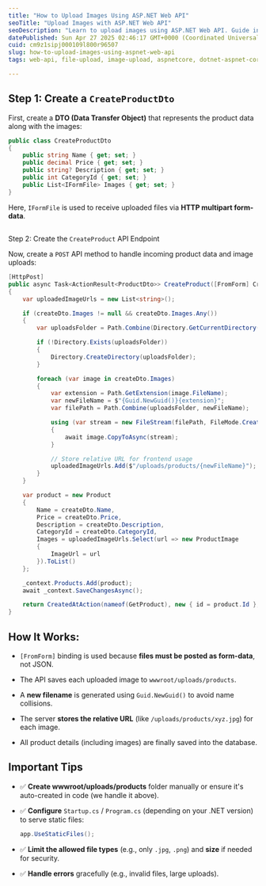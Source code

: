 ```yaml
---
title: "How to Upload Images Using ASP.NET Web API"
seoTitle: "Upload Images with ASP.NET Web API"
seoDescription: "Learn to upload images using ASP.NET Web API. Guide includes setting up DTOs, API endpoints, and managing file uploads securely"
datePublished: Sun Apr 27 2025 02:46:17 GMT+0000 (Coordinated Universal Time)
cuid: cm9z1sipj000109l800r96507
slug: how-to-upload-images-using-aspnet-web-api
tags: web-api, file-upload, image-upload, aspnetcore, dotnet-aspnet-core-minimal-apis-route-parameters-restful-api-web-development, multipartform-data, iformfile, wwwroot

---
```


## Step 1: Create a `CreateProductDto`

First, create a **DTO (Data Transfer Object)** that represents the product data along with the images:

```csharp
public class CreateProductDto
{
    public string Name { get; set; }
    public decimal Price { get; set; }
    public string? Description { get; set; }
    public int CategoryId { get; set; }
    public List<IFormFile> Images { get; set; }
}
```

Here, `IFormFile` is used to receive uploaded files via **HTTP multipart form-data**.

##   
Step 2: Create the `CreateProduct` API Endpoint

Now, create a `POST` API method to handle incoming product data and image uploads:

```csharp
[HttpPost]
public async Task<ActionResult<ProductDto>> CreateProduct([FromForm] CreateProductDto createDto)
{
    var uploadedImageUrls = new List<string>();

    if (createDto.Images != null && createDto.Images.Any())
    {
        var uploadsFolder = Path.Combine(Directory.GetCurrentDirectory(), "wwwroot/uploads/products");

        if (!Directory.Exists(uploadsFolder))
        {
            Directory.CreateDirectory(uploadsFolder);
        }

        foreach (var image in createDto.Images)
        {
            var extension = Path.GetExtension(image.FileName);
            var newFileName = $"{Guid.NewGuid()}{extension}";
            var filePath = Path.Combine(uploadsFolder, newFileName);

            using (var stream = new FileStream(filePath, FileMode.Create))
            {
                await image.CopyToAsync(stream);
            }

            // Store relative URL for frontend usage
            uploadedImageUrls.Add($"/uploads/products/{newFileName}");
        }
    }

    var product = new Product
    {
        Name = createDto.Name,
        Price = createDto.Price,
        Description = createDto.Description,
        CategoryId = createDto.CategoryId,
        Images = uploadedImageUrls.Select(url => new ProductImage
        {
            ImageUrl = url
        }).ToList()
    };

    _context.Products.Add(product);
    await _context.SaveChangesAsync();

    return CreatedAtAction(nameof(GetProduct), new { id = product.Id }, product);
}
```

## How It Works:

* `[FromForm]` binding is used because **files must be posted as form-data**, not JSON.
    
* The API saves each uploaded image to `wwwroot/uploads/products`.
    
* A **new filename** is generated using `Guid.NewGuid()` to avoid name collisions.
    
* The server **stores the relative URL** (like `/uploads/products/xyz.jpg`) for each image.
    
* All product details (including images) are finally saved into the database.
    

## Important Tips

* ✅ **Create wwwroot/uploads/products** folder manually or ensure it's auto-created in code (we handle it above).
    
* ✅ **Configure** `Startup.cs` / `Program.cs` (depending on your .NET version) to serve static files:
    
    ```csharp
    app.UseStaticFiles();
    ```
    
* ✅ **Limit the allowed file types** (e.g., only `.jpg`, `.png`) and **size** if needed for security.
    
* ✅ **Handle errors** gracefully (e.g., invalid files, large uploads).